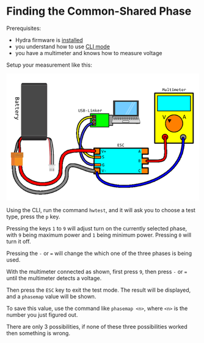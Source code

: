 # Finding the Common-Shared Phase

Prerequisites:

 * Hydra firmware is [installed](install-firmware.md)
 * you understand how to use [CLI mode](configuration.md)
 * you have a multimeter and knows how to measure voltage

Setup your measurement like this:

![](imgs/multimetercenterphase.png)

Using the CLI, run the command `hwtest`, and it will ask you to choose a test type, press the `p` key.

Pressing the keys `1` to `9` will adjust turn on the currently selected phase, with `9` being maximum power and `1` being minimum power. Pressing `0` will turn it off.

Pressing the `-` or `=` will change the which one of the three phases is being used.

With the multimeter connected as shown, first press `9`, then press `-` or `=` until the multimeter detects a voltage.

Then press the `ESC` key to exit the test mode. The result will be displayed, and a `phasemap` value will be shown.

To save this value, use the command like `phasemap <n>`, where `<n>` is the number you just figured out.

There are only 3 possibilities, if none of these three possibilities worked then something is wrong.
